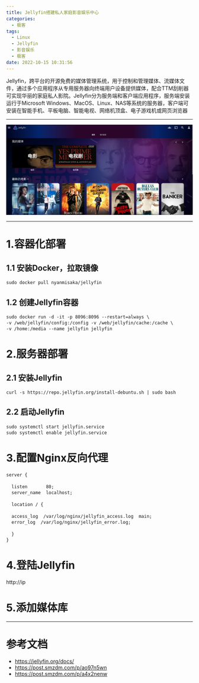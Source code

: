 ```yaml
---
title: Jellyfin搭建私人家庭影音娱乐中心
categories:
  - 极客
tags:
  - Linux
  - Jellyfin
  - 影音娱乐
  - 极客
date: 2022-10-15 10:31:56
---
```


Jellyfin，跨平台的开源免费的媒体管理系统，用于控制和管理媒体、流媒体文件，通过多个应用程序从专用服务器向终端用户设备提供媒体，配合TTM刮削器可实现华丽的家庭私人影院。Jellyfin分为服务端和客户端应用程序，服务端安装运行于Microsoft Windows、MacOS、Linux、NAS等系统的服务器，客户端可安装在智能手机、平板电脑、智能电视、网络机顶盒、电子游戏机或网页浏览器

---------

![jellyfin](/img/wiki/jellyfin/jellyfin.jpg)

---------

# 1.容器化部署

## 1.1 安装Docker，拉取镜像

    sudo docker pull nyanmisaka/jellyfin

## 1.2 创建Jellyfin容器

    sudo docker run -d -it -p 8096:8096 --restart=always \
    -v /web/jellyfin/config:/config -v /web/jellyfin/cache:/cache \
    -v /home:/media --name jellyfin jellyfin

# 2.服务器部署

## 2.1 安装Jellyfin

    curl -s https://repo.jellyfin.org/install-debuntu.sh | sudo bash

## 2.2 启动Jellyfin

    sudo systemctl start jellyfin.service
    sudo systemctl enable jellyfin.service  

# 3.配置Nginx反向代理

    server {

      listen       80;
      server_name  localhost;

      location / {

      access_log  /var/log/nginx/jellyfin_access.log  main;
      error_log  /var/log/nginx/jellyfin_error.log;

      }
    }

# 4.登陆Jellyfin

http://ip

# 5.添加媒体库

---------

# 参考文档

- https://jellyfin.org/docs/
- https://post.smzdm.com/p/ao97n5wn
- https://post.smzdm.com/p/a4x2nenw